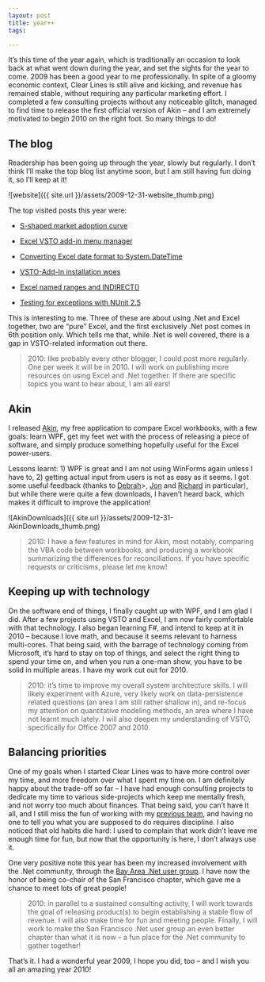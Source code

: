 ```yaml
---
layout: post
title: year++
tags:

---
```


It’s this time of the year again, which is traditionally an occasion to look back at what went down during the year, and set the sights for the year to come. 2009 has been a good year to me professionally. In spite of a gloomy economic context, Clear Lines is still alive and kicking, and revenue has remained stable, without requiring any particular marketing effort. I completed a few consulting projects without any noticeable glitch, managed to find time to release the first official version of Akin – and I am extremely motivated to begin 2010 on the right foot. So many things to do!  

<!--more-->

## The blog 

Readership has been going up through the year, slowly but regularly. I don’t think I’ll make the top blog list anytime soon, but I am still having fun doing it, so I’ll keep at it!  

![website]({{ site.url }}/assets/2009-12-31-website_thumb.png)   

The top visited posts this year were:  

* [S-shaped market adoption curve](http://www.clear-lines.com/blog/post/S-shaped-market-adoption-curve.aspx) 

* [Excel VSTO add-in menu manager](http://www.clear-lines.com/blog/post/Excel-VSTO-add-in-menu-manager.aspx) 

* [Converting Excel date format to System.DateTime](http://www.clear-lines.com/blog/post/Converting-Excel-date-format-to-SystemDateTime.aspx)

* [VSTO-Add-In installation woes](http://www.clear-lines.com/blog/post/VSTO-Add-In-installation-woes.aspx)

* [Excel named ranges and INDIRECT()](http://www.clear-lines.com/blog/post/Excel2c-named-ranges-and-INDIRECT().aspx)

* [Testing for exceptions with NUnit 2.5](http://www.clear-lines.com/blog/post/Testing-for-exceptions-with-NUnit-25.aspx)

This is interesting to me. Three of these are about using .Net and Excel together, two are “pure” Excel, and the first exclusively .Net post comes in 6th position only. Which tells me that, while .Net is well covered, there is a gap in VSTO-related information out there.  

> 2010: like probably every other blogger, I could post more regularly. One per week it will be in 2010. I will work on publishing more resources on using Excel and .Net together.    If there are specific topics you want to hear about, I am all ears!  

## Akin

I released [Akin](http://www.clear-lines.com/akin.aspx), my free application to compare Excel workbooks, with a few goals: learn WPF, get my feet wet with the process of releasing a piece of software, and simply produce something hopefully useful for the Excel power-users.  

Lessons learnt: 1) WPF is great and I am not using WinForms again unless I have to, 2) getting actual input from users is not as easy as it seems. I got some useful feedback (thanks to [Debrah](http://blog.contextures.com/)>, [Jon](http://peltiertech.com/WordPress/) and [Richard](http://www.mrexcel.com/forum/showthread.php?t=406909) in particular), but while there were quite a few downloads, I haven’t heard back, which makes it difficult to improve the application!   

![AkinDownloads]({{ site.url }}/assets/2009-12-31-AkinDownloads_thumb.png)   

> 2010: I have a few features in mind for Akin, most notably, comparing the VBA code between workbooks, and producing a workbook summarizing the differences for reconciliations. If you have specific requests or criticisms, please let me know!

## Keeping up with technology  

On the software end of things, I finally caught up with WPF, and I am glad I did. After a few projects using VSTO and Excel, I am now fairly comfortable with that technology. I also began learning F#, and intend to keep at it in 2010 – because I love math, and because it seems relevant to harness multi-cores. That being said, with the barrage of technology coming from Microsoft, it’s hard to stay on top of things, and select the right thing to spend your time on, and when you run a one-man show, you have to be solid in multiple areas. I have my work cut out for 2010.  

> 2010: it’s time to improve my overall system architecture skills. I will likely experiment with Azure, very likely work on data-persistence related questions (an area I am still rather shallow in), and re-focus my attention on quantitative modeling methods, an area where I have not learnt much lately. I will also deepen my understanding of VSTO, specifically for Office 2007 and 2010.

## Balancing priorities  

One of my goals when I started Clear Lines was to have more control over my time, and more freedom over what I spent my time on. I am definitely happy about the trade-off so far – I have had enough consulting projects to dedicate my time to various side-projects which keep me mentally fresh, and not worry too much about finances. That being said, you can’t have it all, and I still miss the fun of working with my [previous team](http://appliedstrategies.com/company_2.html), and having no one to tell you what you are supposed to do requires discipline. I also noticed that old habits die hard: I used to complain that work didn’t leave me enough time for fun, but now that the opportunity is here, I don’t always use it.  

One very positive note this year has been my increased involvement with the .Net community, through the [Bay Area .Net user group](http://www.baynetug.org). I have now the honor of being co-chair of the San Francisco chapter, which gave me a chance to meet lots of great people!  

> 2010: in parallel to a sustained consulting activity, I will work towards the goal of releasing product(s) to begin establishing a stable flow of revenue. I will also make time for fun and meeting people. Finally, I will work to make the San Francisco .Net user group an even better chapter than what it is now – a fun place for the .Net community to gather together!  

That’s it. I had a wonderful year 2009, I hope you did, too – and I wish you all an amazing year 2010!
